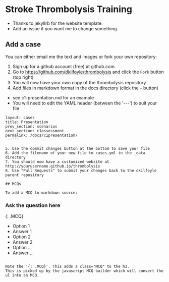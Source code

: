 # Stroke Thrombolysis Training

* Thanks to jekyllrb for the website template.
* Add an issue if you want me to change something.

## Add a case

You can either email me the text and images or fork your own repository:

1. Sign up for a github account (free) at github.com
2. Go to https://github.com/dkilfoyle/thrombolysis and click the `Fork` button (top right)
3. You will now have your own copy of the thrombolysis repository
4. Add files in markdown format in the docs directory (click the `+` button)
  * see c1-presentation.md for an example
  * You will need to edit the YAML header (between the '---') to suit your file

```---
layout: cases
title: Presentation
prev_section: scenarios
next_section: c1assessment
permalink: /docs/c1presentation/
---```

5. Use the commit changes button at the bottom to save your file
6. Add the filename of your new file to cases.yml in the _data directory
7. You should now have a customized website at http://yourusername.github.io/thrombolysis
8. Use "Pull Requests" to submit your changes back to the dkilfoyle parent repository

## MCQs

To add a MCQ to markdown source:

```
### Ask the question here
{: .MCQ}

* Option 1
* Answer 1
* Option 2
* Answer 2
* Option ...
* Answer ...
```

Note the '{: .MCQ}'. This adds a class="MCQ" to the h3.
This is picked up by the javascript MCQ builder which will convert the ul into an MCQ.
